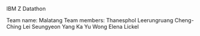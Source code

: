 IBM Z Datathon

Team name: Malatang
Team members: 
Thanesphol Leerungruang
Cheng-Ching Lei
Seungyeon Yang
Ka Yu Wong
Elena Lickel
